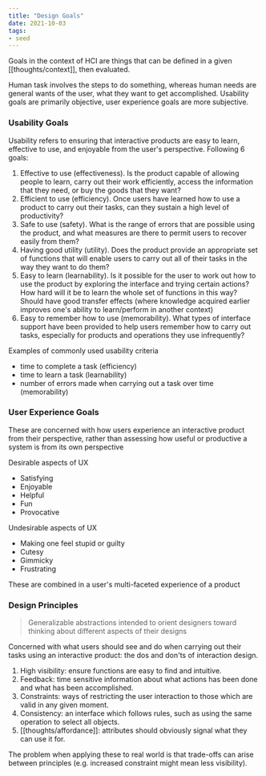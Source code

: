 ```yaml
---
title: "Design Goals"
date: 2021-10-03
tags:
- seed
---
```


Goals in the context of HCI are things that can be defined in a given [[thoughts/context]], then evaluated.

Human task involves the steps to do something, whereas human needs are general wants of the user, what they want to get accomplished. Usability goals are primarily objective, user experience goals are more subjective.

### Usability Goals
Usability refers to ensuring that interactive products are easy to learn, effective to use, and enjoyable from the user's perspective. Following 6 goals:

1. Effective to use (effectiveness). Is the product capable of allowing people to learn, carry out their work efficiently, access the information that they need, or buy the goods that they want?
2. Efficient to use (efficiency). Once users have learned how to use a product to carry out their tasks, can they sustain a high level of productivity?
3. Safe to use (safety). What is the range of errors that are possible using the product, and what measures are there to permit users to recover easily from them?
4. Having good utility (utility). Does the product provide an appropriate set of functions that will enable users to carry out all of their tasks in the way they want to do them?
5. Easy to learn (learnability). Is it possible for the user to work out how to use the product by exploring the interface and trying certain actions? How hard will it be to learn the whole set of functions in this way? Should have good transfer effects (where knowledge acquired earlier improves one's ability to learn/perform in another context)
6. Easy to remember how to use (memorability). What types of interface support have been provided to help users remember how to carry out tasks, especially for products and operations they use infrequently?

Examples of commonly used usability criteria
-   time to complete a task (efficiency)
-   time to learn a task (learnability)
-   number of errors made when carrying out a task over time (memorability)

### User Experience Goals
These are concerned with how users experience an interactive product from their perspective, rather than assessing how useful or productive a system is from its own perspective

Desirable aspects of UX
- Satisfying
- Enjoyable
- Helpful
- Fun
- Provocative

Undesirable aspects of UX
- Making one feel stupid or guilty
- Cutesy
- Gimmicky
- Frustrating

These are combined in a user's multi-faceted experience of a product

### Design Principles
> Generalizable abstractions intended to orient designers toward thinking about different aspects of their designs

Concerned with what users should see and do when carrying out their tasks using an interactive product: the dos and don'ts of interaction design.

1. High visibility: ensure functions are easy to find and intuitive.
2. Feedback: time sensitive information about what actions has been done and what has been accomplished.
3. Constraints: ways of restricting the user interaction to those which are valid in any given moment.
4. Consistency: an interface which follows rules, such as using the same operation to select all objects.
5. [[thoughts/affordance]]: attributes should obviously signal what they can use it for.

The problem when applying these to real world is that trade-offs can arise between principles (e.g. increased constraint might mean less visibility).